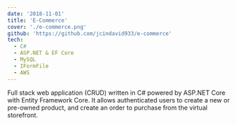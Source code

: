 ```yaml
---
date: '2018-11-01'
title: 'E-Commerce'
cover: './e-commerce.png'
github: 'https://github.com/jcindavid933/e-commerce'
tech:
  - C#
  - ASP.NET & EF Core
  - MySQL
  - IFormFile
  - AWS
---
```


Full stack web application (CRUD) written in C# powered by ASP.NET Core with Entity Framework Core. It allows authenticated users to create a new or pre-owned product, and create an order to purchase from the virtual storefront.
